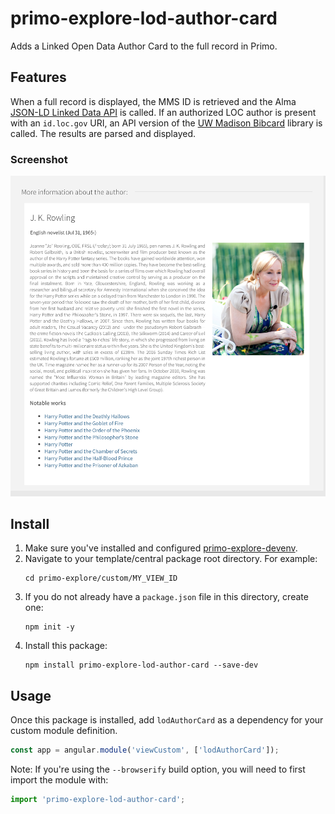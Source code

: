 # primo-explore-lod-author-card
Adds a Linked Open Data Author Card to the full record in Primo. 

## Features
When a full record is displayed, the MMS ID is retrieved and the Alma [JSON-LD Linked Data API](https://developers.exlibrisgroup.com/alma/integrations/linked_data/jsonld/) is called. If an authorized LOC author is present with an `id.loc.gov` URI, an API version of the [UW Madison Bibcard](https://github.com/UW-Madison-Library/bibcard) library is called. The results are parsed and displayed.

### Screenshot
![screenshot](primo-explore-lod-author-card.png)

## Install
1. Make sure you've installed and configured [primo-explore-devenv](https://github.com/ExLibrisGroup/primo-explore-devenv).
2. Navigate to your template/central package root directory. For example:
    ```
    cd primo-explore/custom/MY_VIEW_ID
    ```
3. If you do not already have a `package.json` file in this directory, create one:
    ```
    npm init -y
    ```
4. Install this package:
    ```
    npm install primo-explore-lod-author-card --save-dev
    ```

## Usage
Once this package is installed, add `lodAuthorCard` as a dependency for your custom module definition.

```js
const app = angular.module('viewCustom', ['lodAuthorCard']);
```

Note: If you're using the `--browserify` build option, you will need to first import the module with:

```javascript
import 'primo-explore-lod-author-card';
```
